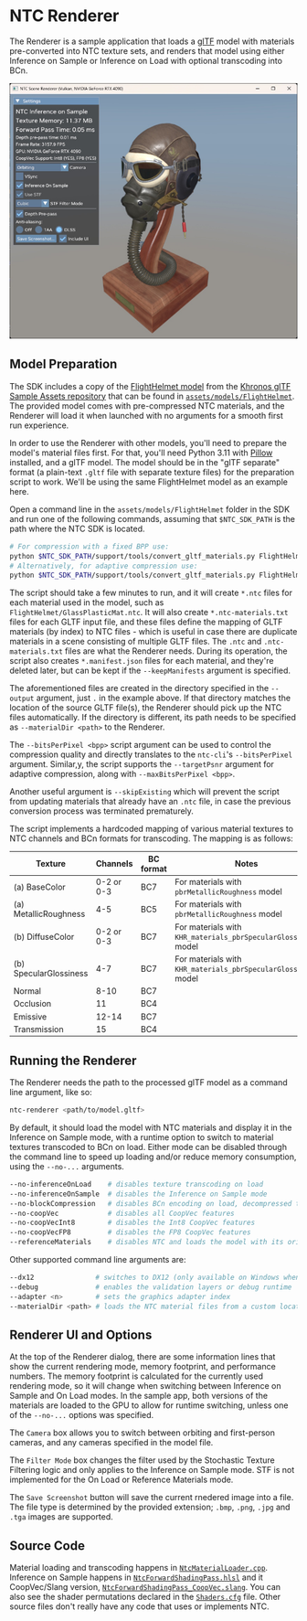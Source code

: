 # NTC Renderer

The Renderer is a sample application that loads a [glTF](https://www.khronos.org/gltf/) model with materials pre-converted into NTC texture sets, and renders that model using either Inference on Sample or Inference on Load with optional transcoding into BCn.

![Screenshot](../docs/images/renderer-full.jpg)


## Model Preparation

The SDK includes a copy of the [FlightHelmet model](https://github.com/KhronosGroup/glTF-Sample-Assets/tree/main/Models/FlightHelmet) from the [Khronos glTF Sample Assets repository](https://github.com/KhronosGroup/glTF-Sample-Assets/) that can be found in [`assets/models/FlightHelmet`](/assets/models/FlightHelmet). The provided model comes with pre-compressed NTC materials, and the Renderer will load it when launched with no arguments for a smooth first run experience.

In order to use the Renderer with other models, you'll need to prepare the model's material files first. For that, you'll need Python 3.11 with [Pillow](https://python-pillow.org/) installed, and a glTF model. The model should be in the "glTF separate" format (a plain-text `.gltf` file with separate texture files) for the preparation script to work. We'll be using the same FlightHelmet model as an example here.

Open a command line in the `assets/models/FlightHelmet` folder in the SDK and run one of the following commands, assuming that `$NTC_SDK_PATH` is the path where the NTC SDK is located.

```sh
# For compression with a fixed BPP use:
python $NTC_SDK_PATH/support/tools/convert_gltf_materials.py FlightHelmet.gltf --bitsPerPixel 4.0 --output .
# Alternatively, for adaptive compression use:
python $NTC_SDK_PATH/support/tools/convert_gltf_materials.py FlightHelmet.gltf --targetPsnr 35.0 --output .
```

The script should take a few minutes to run, and it will create `*.ntc` files for each material used in the model, such as `FlightHelmet/GlassPlasticMat.ntc`. It will also create `*.ntc-materials.txt` files for each GLTF input file, and these files define the mapping of GLTF materials (by index) to NTC files - which is useful in case there are duplicate materials in a scene consisting of multiple GLTF files. The `.ntc` and `.ntc-materials.txt` files are what the Renderer needs. During its operation, the script also creates `*.manifest.json` files for each material, and they're deleted later, but can be kept if the `--keepManifests` argument is specified.

The aforementioned files are created in the directory specified in the `--output` argument, just `.` in the example above. If that directory matches the location of the source GLTF file(s), the Renderer should pick up the NTC files automatically. If the directory is different, its path needs to be specified as `--materialDir <path>` to the Renderer.

The `--bitsPerPixel <bpp>` script argument can be used to control the compression quality and directly translates to the `ntc-cli`'s `--bitsPerPixel` argument. Similar,y, the script supports the `--targetPsnr` argument for adaptive compression, along with `--maxBitsPerPixel <bpp>`.

Another useful argument is `--skipExisting` which will prevent the script from updating materials that already have an `.ntc` file, in case the previous conversion process was terminated prematurely.

The script implements a hardcoded mapping of various material textures to NTC channels and BCn formats for transcoding. The mapping is as follows:

| Texture                | Channels   | BC format | Notes                                                          |
|------------------------|------------|-----------|----------------------------------------------------------------|
| (a) BaseColor          | 0-2 or 0-3 | BC7       | For materials with `pbrMetallicRoughness` model                |
| (a) MetallicRoughness  | 4-5        | BC5       | For materials with `pbrMetallicRoughness` model                |
| (b) DiffuseColor       | 0-2 or 0-3 | BC7       | For materials with `KHR_materials_pbrSpecularGlossiness` model |
| (b) SpecularGlossiness | 4-7        | BC7       | For materials with `KHR_materials_pbrSpecularGlossiness` model |
| Normal                 | 8-10       | BC7       |                                                                |
| Occlusion              | 11         | BC4       |                                                                |
| Emissive               | 12-14      | BC7       |                                                                |
| Transmission           | 15         | BC4       |                                                                |

## Running the Renderer

The Renderer needs the path to the processed glTF model as a command line argument, like so:

```sh
ntc-renderer <path/to/model.gltf>
```

By default, it should load the model with NTC materials and display it in the Inference on Sample mode, with a runtime option to switch to material textures transcoded to BCn on load. Either mode can be disabled through the command line to speed up loading and/or reduce memory consumption, using the `--no-...` arguments.

```sh
--no-inferenceOnLoad    # disables texture transcoding on load
--no-inferenceOnSample  # disables the Inference on Sample mode
--no-blockCompression   # disables BCn encoding on load, decompressed textures will be kept uncompressed
--no-coopVec            # disables all CoopVec features
--no-coopVecInt8        # disables the Int8 CoopVec features
--no-coopVecFP8         # disables the FP8 CoopVec features
--referenceMaterials    # disables NTC and loads the model with its original materials instead
```

Other supported command line arguments are:
```sh
--dx12               # switches to DX12 (only available on Windows when both Vulkan and DX12 backends were built)
--debug              # enables the validation layers or debug runtime
--adapter <n>        # sets the graphics adapter index
--materialDir <path> # loads the NTC material files from a custom location instead of next to GLTF files
```

## Renderer UI and Options

At the top of the Renderer dialog, there are some information lines that show the current rendering mode, memory footprint, and performance numbers. The memory footprint is calculated for the currently used rendering mode, so it will change when switching between Inference on Sample and On Load modes. In the sample app, both versions of the materials are loaded to the GPU to allow for runtime switching, unless one of the `--no-...` options was specified.

The `Camera` box allows you to switch between orbiting and first-person cameras, and any cameras specified in the model file.

The `Filter Mode` box changes the filter used by the Stochastic Texture Filtering logic and only applies to the Inference on Sample mode. STF is not implemented for the On Load or Reference Materials mode.

The `Save Screenshot` button will save the current rnedered image into a file. The file type is determined by the provided extension; `.bmp`, `.png`, `.jpg` and `.tga` images are supported.

## Source Code

Material loading and transcoding happens in [`NtcMaterialLoader.cpp`](/samples/renderer/NtcMaterialLoader.cpp). Inference on Sample happens in [`NtcForwardShadingPass.hlsl`](/samples/renderer/NtcForwardShadingPass.hlsl) and it CoopVec/Slang version, [`NtcForwardShadingPass_CoopVec.slang`](/samples/renderer/NtcForwardShadingPass_CoopVec.slang). You can also see the shader permutations declared in the [`Shaders.cfg`](/samples/renderer/Shaders.cfg) file. Other source files don't really have any code that uses or implements NTC.
